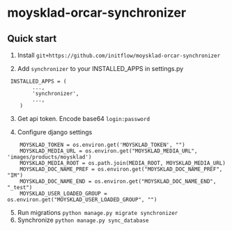 # moysklad-orcar-synchronizer

Quick start
-----------
1. Install  ``git+https://github.com/initflow/moysklad-orcar-synchronizer`` 

2. Add ``synchronizer`` to your INSTALLED_APPS in settings.py

```
 INSTALLED_APPS = (
        ...,
        'synchronizer',
        ...,
    )
```

3. Get api token. Encode base64 ``login:password``

4. Configure django settings

```
    MOYSKLAD_TOKEN = os.environ.get('MOYSKLAD_TOKEN', "")
    MOYSKLAD_MEDIA_URL = os.environ.get("MOYSKLAD_MEDIA_URL", 'images/products/moysklad')
    MOYSKLAD_MEDIA_ROOT = os.path.join(MEDIA_ROOT, MOYSKLAD_MEDIA_URL)
    MOYSKLAD_DOC_NAME_PREF = os.environ.get("MOYSKLAD_DOC_NAME_PREF", "IM")
    MOYSKLAD_DOC_NAME_END = os.environ.get("MOYSKLAD_DOC_NAME_END", "_test")
    MOYSKLAD_USER_LOADED_GROUP = os.environ.get("MOYSKLAD_USER_LOADED_GROUP", "")
```

5. Run migrations ``python manage.py migrate synchronizer``
6. Synchronize ``python manage.py sync_database``

